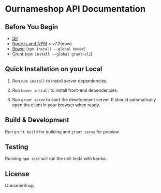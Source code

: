 # Ournameshop API Documentation

## Before You Begin

- [Git](https://git-scm.com)
- [Node.js and NPM](https://nodejs.org) = v7.2(now)
- [Bower](https://bower.io) (`npm install --global bower`)
- [Grunt](http://gruntjs.com) (`npm install --global grunt-cli`)

## Quick Installation on your Local

1. Run `npm install` to install server dependencies.

2. Run `bower install` to install front-end dependencies.

3. Run `grunt serve` to start the development server. It should automatically open the client in your browser when ready.

## Build & Development

Run `grunt build` for building and `grunt serve` for preview.

## Testing

Running `npm test` will run the unit tests with karma.

## License

OurnameShop

